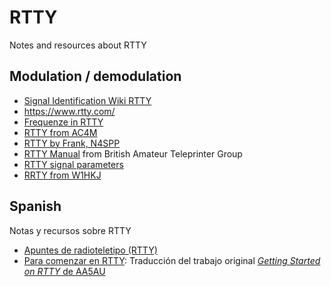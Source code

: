 # RTTY

Notes and resources about RTTY

## Modulation / demodulation

* [Signal Identification Wiki RTTY](https://www.sigidwiki.com/wiki/Radio_Teletype_(RTTY))
* https://www.rtty.com/
* [Frequenze in RTTY](http://www.baseitalia.com/Frequenze_in_RTTY.htm)
* [RTTY from AC4M](http://ac4m.us/RTTY.html)
* [RTTY by Frank, N4SPP](https://www.nonstopsystems.com/radio/frank_radio_rtty.htm)
* [RTTY Manual](https://www.nonstopsystems.com/radio/pdf-radio/frank-radio-rtty-lores.pdf) from British Amateur Teleprinter Group
* [RTTY signal parameters](http://www.kloth.net/radio/rtty.php)
* [RRTY from W1HKJ](http://www.w1hkj.com/modes/rtty.htm)


## Spanish

Notas y recursos sobre RTTY

* [Apuntes de radioteletipo (RTTY)](http://www.radioaficion.net/EA4YD/Cosas/RTTY/index.html)
* [Para comenzar en RTTY](https://aa5au.com/GettingStartedOnRtty_Espanol.pdf): Traducción del trabajo original [*Getting Started on RTTY* de AA5AU](http://www.aa5au.com/gettingstarted/rtty_start_intro.htm)
